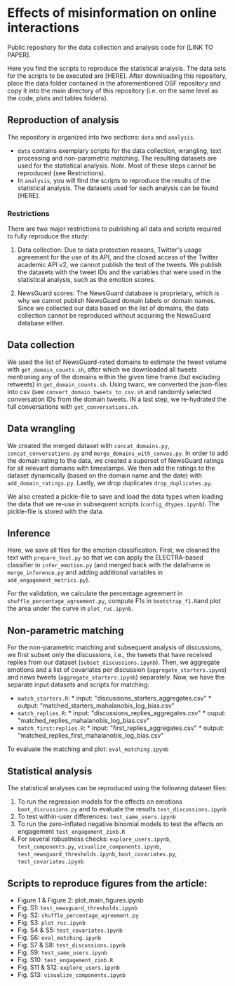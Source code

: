 # Effects of misinformation on online interactions

Public repository for the data collection and analysis code for [LINK TO PAPER]. 

Here you find the scripts to reproduce the statistical analysis. The data sets for the scripts to be executed are [HERE]. After downloading this repository, place the data folder contained in the aforementioned OSF repository and copy it into the main directory of this repository (i.e. on the same level as the code, plots and tables folders).

## Reproduction of analysis
The repository is organized into two sections: ``data`` and ``analysis``. 

* ``data`` contains exemplary scripts for the data collection, wrangling, text processing and non-parametric matching. The resulting datasets are used for the statistical analysis. _Note._ Most of these steps cannot be reproduced (see Restrictions).
* In ``analysis``, you will find the scripts to reproduce the results of the statistical analysis. The datasets used for each analysis can be found [HERE].

### Restrictions
There are two major restrictions to publishing all data and scripts required to fully reproduce the study: 

1. Data collection: Due to data protection reasons, Twitter's usage agreement for the use of its API, and the closed access of the Twitter academic API v2, we cannot publish the text of the tweets. We publish the datasets with the tweet IDs and the variables that were used in the statistical analysis, such as the emotion scores. 

2. NewsGuard scores: The NewsGuard database is proprietary, which is why we cannot publish NewsGuard domain labels or domain names. Since we collected our data based on the list of domains, the data collection cannot be reproduced without acquiring the NewsGuard database either.

## Data collection
We used the list of NewsGuard-rated domains to estimate the tweet volume with ``get_domain_counts.sh``, after which we downloaded all tweets mentioning any of the domains within the given time frame (but excluding retweets) in ``get_domain_counts.sh``. Using twarc, we converted the json-files into csv (see ``convert_domain_tweets_to_csv.sh`` and randomly selected conversation IDs from the domain tweets. IN a last step, we re-hydrated the full conversations with ``get_conversations.sh``. 

## Data wrangling
We created the merged dataset with ``concat_domains.py``, ``concat_conversations.py`` and ``merge_domains_with_convos.py``. In order to add the domain rating to the data, we created a superset of NewsGuard ratings for all relevant domains with timestamps. We then add the ratings to the dataset dynamically (based on the domain name and the date) with ``add_domain_ratings.py``. Lastly, we drop duplicates ``drop_duplicates.py``. 

We also created a pickle-file to save and load the data types when loading the data that we re-use in subsequent scripts (``config_dtypes.ipynb``). The pickle-file is stored with the data. 

## Inference
Here, we save all files for the emotion classification. First, we cleaned the text with ``prepare_text.py`` so that we can apply the ELECTRA-based classifier in ``infer_emotion.py`` (and merged back with the dataframe in ``merge_inference.py`` and adding additional variables in ``add_engagement_metrics.py``).

For the validation, we calculate the percentage agreement in ``shuffle_percentage_agreement.py``, compute F1s in ``bootstrap_f1.R``and plot the area under the curve in ``plot_ruc.ipynb``. 

## Non-parametric matching
For the non-parametric matching and subsequent analysis of discussions, we first subset only the discussions, i.e., the tweets that have received replies from our dataset (``subset_discussions.ipynb``). Then, we aggregate emotions and a list of covariates per discussion (``aggregate_starters.ipynb``) and news tweets (``aggregate_starters.ipynb``) separately. Now, we have the separate input datasets and scripts for matching: 

* ``match_starters.R``:
      * input: "discussions_starters_aggregates.csv"
      * output: "matched_starters_mahalanobis_log_bias.csv"
* ``match_replies.R``:
      * input: "discussions_replies_aggregates.csv"
      * ouput: "matched_replies_mahalanobis_log_bias.csv"
* ``match_first:replies.R``:
      * input: "first_replies_aggregates.csv"
      * output: "matched_replies_first_mahalanobis_log_bias.csv"

To evaluate the matching and plot: ``eval_matching.ipynb``

## Statistical analysis
The statistical analyses can be reproduced using the following dataset files: 
1. To run the regression models for the effects on emotions ``boot_discussions.py`` and to evaluate the results ``test_discussions.ipynb``
2. To test within-user differences: ``test_same_users.ipynb``
3. To run the zero-inflated negative binomial models to test the effects on engagement ``test_engagement_zinb.R`` 
4. For several robustness checks: ``explore_users.ipynb``, ``test_components.py``, ``visualize_components.ipynb``, ``test_newsguard_thresholds.ipynb``, ``boot_covariates.py``, ``test_covariates.ipynb``


## Scripts to reproduce figures from the article: 

* Figure 1 & Figure 2: plot_main_figures.ipynb
* Fig. S1: ``test_newsguard_thresholds.ipynb``
* Fig. S2: ``shuffle_percentage_agreement.py``
* Fig. S3: ``plot_ruc.ipynb``
* Fig. S4 & S5: ``test_covariates.ipynb``
* Fig. S6: ``eval_matching.ipynb``
* Fig. S7 & S8: ``test_discussions.ipynb``
* Fig. S9: ``test_same_users.ipynb``
* Fig. S10: ``test_engagement_zinb.R``
* Fig. S11 & S12: ``explore_users.ipynb``
* Fig. S13: ``visualize_components.ipynb``

